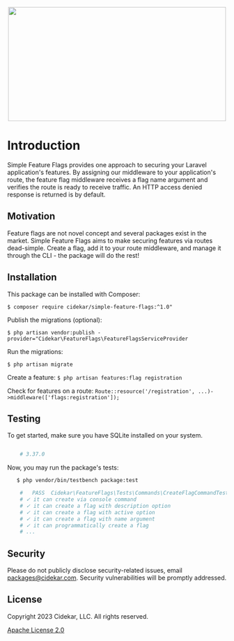 <p align="center"><img src="https://user-images.githubusercontent.com/4164072/217944372-031c2894-bdc9-4e51-98a2-4908b913df1d.png" width="500" height="262"></p>

# Introduction
Simple Feature Flags provides one approach to securing your Laravel application's features. By assigning our middleware to your application's route, the feature flag middleware receives a flag name argument and verifies the route is ready to receive traffic. An HTTP access denied response is returned is by default.

## Motivation
Feature flags are not novel concept and several packages exist in the market. Simple Feature Flags aims to make securing features via routes dead-simple. Create a flag, add it to your route middleware, and manage it through the CLI - the package will do the rest!
    
## Installation
This package can be installed with Composer:

```$ composer require cidekar/simple-feature-flags:^1.0"```

Publish the migrations (optional):

```$ php artisan vendor:publish -provider="Cidekar\FeatureFlags\FeatureFlagsServiceProvider```


Run the migrations:

```$ php artisan migrate```

Create a feature:
```$ php artisan features:flag registration```

Check for features on a route:
``` Route::resource('/registration', ...)->middleware(['flags:registration']); ```

## Testing
To get started, make sure you have SQLite installed on your system.

``` bash $ sqlite --version 

    # 3.37.0
```

Now, you may run the package's tests:

``` bash
   $ php vendor/bin/testbench package:test

    #   PASS  Cidekar\FeatureFlags\Tests\Commands\CreateFlagCommandTest
    # ✓ it can create via console command
    # ✓ it can create a flag with description option
    # ✓ it can create a flag with active option
    # ✓ it can create a flag with name argument
    # ✓ it can programmatically create a flag
    # ...
```

## Security
Please do not publicly disclose security-related issues, email packages@cidekar.com. Security vulnerabilities will be promptly addressed.

## License
Copyright 2023 Cidekar, LLC. All rights reserved.

[Apache License 2.0](./license.md)